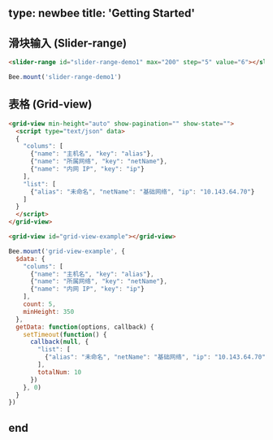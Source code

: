 type: newbee
title: 'Getting Started'
------------------------

滑块输入 (Slider-range)
-----------------------

```html
<slider-range id="slider-range-demo1" max="200" step="5" value="6"></slider-range>
```

```js
Bee.mount('slider-range-demo1')
```

表格 (Grid-view)
----------------

```html
<grid-view min-height="auto" show-pagination="" show-state="">
  <script type="text/json" data>
  {
    "colums": [
      {"name": "主机名", "key": "alias"},
      {"name": "所属网络", "key": "netName"},
      {"name": "内网 IP", "key": "ip"}
    ],
    "list": [
      {"alias": "未命名", "netName": "基础网络", "ip": "10.143.64.70"}
    ]
  }
  </script>
</grid-view>
```

```html
<grid-view id="grid-view-example"></grid-view>
```

```js
Bee.mount('grid-view-example', {
  $data: {
    "colums": [
      {"name": "主机名", "key": "alias"},
      {"name": "所属网络", "key": "netName"},
      {"name": "内网 IP", "key": "ip"}
    ],
    count: 5,
    minHeight: 350
  },
  getData: function(options, callback) {
    setTimeout(function() {
      callback(null, {
        "list": [
          {"alias": "未命名", "netName": "基础网络", "ip": "10.143.64.70"}
        ],
        totalNum: 10
      })
    }, 0)
  }
})
```

end
---
